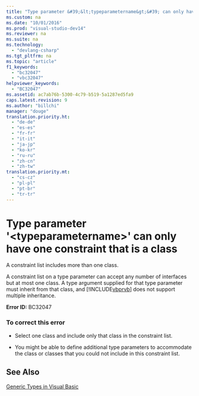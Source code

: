 ```yaml
---
title: "Type parameter &#39;&lt;typeparametername&gt;&#39; can only have one constraint that is a class"
ms.custom: na
ms.date: "10/01/2016"
ms.prod: "visual-studio-dev14"
ms.reviewer: na
ms.suite: na
ms.technology: 
  - "devlang-csharp"
ms.tgt_pltfrm: na
ms.topic: "article"
f1_keywords: 
  - "bc32047"
  - "vbc32047"
helpviewer_keywords: 
  - "BC32047"
ms.assetid: ac7ab76b-5300-4c79-b519-5a1287ed5fa9
caps.latest.revision: 9
ms.author: "billchi"
manager: "douge"
translation.priority.ht: 
  - "de-de"
  - "es-es"
  - "fr-fr"
  - "it-it"
  - "ja-jp"
  - "ko-kr"
  - "ru-ru"
  - "zh-cn"
  - "zh-tw"
translation.priority.mt: 
  - "cs-cz"
  - "pl-pl"
  - "pt-br"
  - "tr-tr"
---
```

# Type parameter &#39;&lt;typeparametername&gt;&#39; can only have one constraint that is a class
A constraint list includes more than one class.  
  
 A constraint list on a type parameter can accept any number of interfaces but at most one class. A type argument supplied for that type parameter must inherit from that class, and [!INCLUDE[vbprvb](../VS_debugger/includes/vbprvb_md.md)] does not support multiple inheritance.  
  
 **Error ID:** BC32047  
  
### To correct this error  
  
-   Select one class and include only that class in the constraint list.  
  
-   You might be able to define additional type parameters to accommodate the class or classes that you could not include in this constraint list.  
  
## See Also  
 [Generic Types in Visual Basic](../Topic/Generic%20Types%20in%20Visual%20Basic%20\(Visual%20Basic\).md)